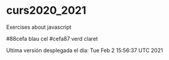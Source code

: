 # curs2020_2021
Exercises about javascript 

#88cefa blau cel
#cefa87 verd claret


 Ultima versión desplegada el día: Tue Feb  2 15:56:37 UTC 2021
